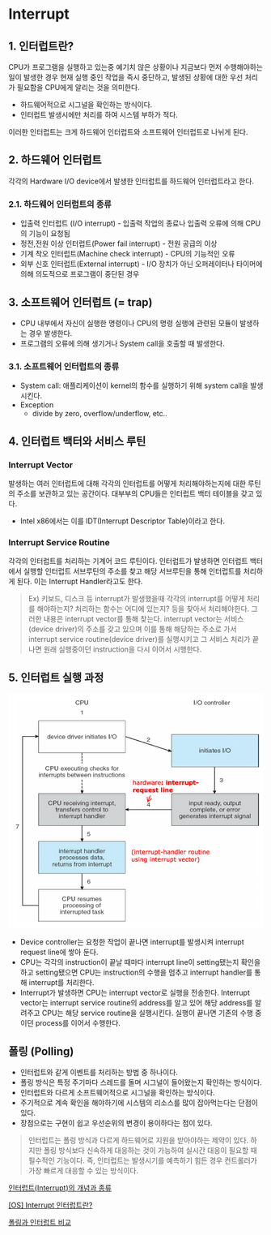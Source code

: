 # Interrupt
## 1. 인터럽트란?

CPU가 프로그램을 실행하고 있는중 예기치 않은 상황이나 지금보다 먼저 수행해야하는 일이  발생한 경우 현재 실행 중인 작업을 즉시 중단하고, 발생된 상황에 대한 우선 처리가 필요함을 CPU에게 알리는 것을 의미한다.

- 하드웨어적으로 시그널을 확인하는 방식이다.
- 인터럽트 발생시에만 처리를 하여 시스템 부하가 적다.

이러한 인터럽트는 크게 하드웨어 인터럽트와 소프트웨어 인터럽트로 나뉘게 된다.

## 2. 하드웨어 인터럽트

각각의 Hardware I/O device에서 발생한 인터럽트를 하드웨어 인터럽트라고 한다.

### 2.1. 하드웨어 인터럽트의 종류

- 입출력 인터럽트 (I/O interrupt) - 입출력 작업의 종료나 입출력 오류에 의해 CPU의 기능이 요청됨
- 정전,전원 이상 인터럽트(Power fail interrupt) - 전원 공급의 이상
- 기계 착오 인터럽트(Machine check interrupt) - CPU의 기능적인 오류
- 외부 신호 인터럽트(External interrupt) - I/O 장치가 아닌 오퍼레이터나 타이머에 의해 의도적으로 프로그램이 중단된 경우

## 3. 소프트웨어 인터럽트 (= trap)

- CPU 내부에서 자신이 실행한 명령이나 CPU의 명령 실행에 관련된 모듈이 발생하는 경우 발생한다.
- 프로그램의 오류에 의해 생기거나 System call을 호출할 때 발생한다.

### 3.1. 소프트웨어 인터럽트의 종류

- System call: 애플리케이션이 kernel의 함수를 실행하기 위해 system call을 발생시킨다.
- Exception
    - divide by zero, overflow/underflow, etc..

## 4. 인터럽트 백터와 서비스 루틴

### Interrupt Vector

발생하는 여러 인터럽트에 대해 각각의 인터럽트를 어떻게 처리해야하는지에 대한 루틴의 주소를 보관하고 있는 공간이다. 대부부의 CPU들은 인터럽트 백터 테이블을 갖고 있다.

- Intel x86에서는 이를 IDT(Interrupt Descriptor Table)이라고 한다.

### Interrupt Service Routine

각각의 인터럽트를 처리하는 기계어 코드 루틴이다. 인터럽트가 발생하면 인터럽트 백터에서 실행할 인터럽트 서브루틴의 주소를 찾고 해당 서브루틴을 통해 인터럽트를 처리하게 된다. 이는 Interrupt Handler라고도 한다.

> Ex) 키보드, 디스크 등 interrupt가 발생했을때 각각의 interrupt를 어떻게 처리를 해야하는지? 처리하는 함수는 어디에 있는지? 등을 찾아서 처리해야한다. 그러한 내용은 interrupt vector를 통해 찾는다. interrupt vector는 서비스(device driver)의 주소를 갖고 있으며 이를 통해 해당하는 주소로 가서 interrupt service routine(device driver)를 실행시키고 그 서비스 처리가 끝나면 원래 실행중이던 instruction을 다시 이어서 시행한다.
>

## 5. 인터럽트 실행 과정

![Untitled](img/Interrupt.png)

- Device controller는 요청한 작업이 끝나면 interrupt를 발생시켜 interrupt request line에 쌓아 둔다.
- CPU는 각각의 instruction이 끝날 때마다 interrupt line이 setting됐는지 확인을 하고 setting됐으면 CPU는 instruction의 수행을 멈추고 interrupt handler를 통해 interrupt를 처리한다.
- Interrupt가 발생하면 CPU는 interrupt vector로 실행을 전송한다. Interrupt vector는 interrupt service routine의 address를 알고 있어 해당 address를 알려주고 CPU는 해당 service routine을 실행시킨다. 실행이 끝나면 기존의 수행 중이던 process를 이어서 수행한다.

## 폴링 (Polling)

- 인터럽트와 같게 이벤트를 처리하는 방법 중 하나이다.
- 폴링 방식은 특정 주기마다 스레드를 돌며 시그널이 들어왔는지 확인하는 방식이다.
- 인터럽트와 다르게 소프트웨어적으로 시그널을 확인하는 방식이다.
- 주기적으로 계속 확인을 해야하기에 시스템의 리소스를 많이 잡아먹는다는 단점이 있다.
- 장점으로는 구현이 쉽고 우선순위의 변경이 용이하다는 점이 있다.

> 인터럽트는 폴링 방식과 다르게 하드웨어로 지원을 받아야하는 제약이 있다. 하지만 폴링 방식보다 신속하게 대응하는 것이 가능하여 실시간 대응이 필요할 때 필수적인 기능이다. 즉, 인터럽트는 발생시기를 예측하기 힘든 경우 컨트롤러가 가장 빠르게 대응할 수 있는 방식이다.
>

[인터럽트(Interrupt)의 개념과 종류](https://raisonde.tistory.com/entry/%EC%9D%B8%ED%84%B0%EB%9F%BD%ED%8A%B8Interrupt%EC%9D%98-%EA%B0%9C%EB%85%90%EA%B3%BC-%EC%A2%85%EB%A5%98)

[[OS] Interrupt 인터럽트란?](https://doh-an.tistory.com/31)

[폴링과 인터럽트 비교](https://kkhipp.tistory.com/155)
